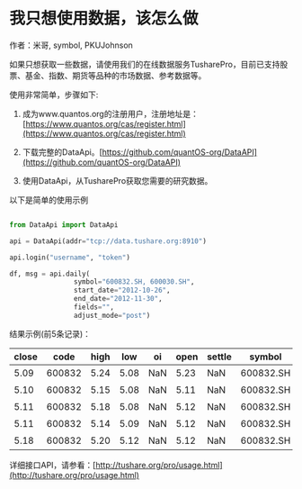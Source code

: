 # 我只想使用数据，该怎么做

作者：米哥, symbol, PKUJohnson

如果只想获取一些数据，请使用我们的在线数据服务TusharePro，目前已支持股票、基金、指数、期货等品种的市场数据、参考数据等。

使用非常简单，步骤如下:

1. 成为www.quantos.org的注册用户，注册地址是：[https://www.quantos.org/cas/register.html](https://www.quantos.org/cas/register.html)

2. 下载完整的DataApi。[https://github.com/quantOS-org/DataAPI](https://github.com/quantOS-org/DataAPI)

3. 使用DataApi，从TusharePro获取您需要的研究数据。

以下是简单的使用示例

```python

from DataApi import DataApi

api = DataApi(addr="tcp://data.tushare.org:8910")

api.login("username", "token") 

df, msg = api.daily(
                symbol="600832.SH, 600030.SH", 
                start_date="2012-10-26",
                end_date="2012-11-30", 
                fields="", 
                adjust_mode="post")
```
结果示例(前5条记录)：


|close | code | high    | low   | oi    | open  | settle    | symbol    |trade_date |trade_status   |turnover   |volume |vwap|
| --- | --- | --- |--- |--- |--- |--- |--- |--- |--- |--- |--- |--- |
|5.09|  600832| 5.24|   5.08|   NaN |5.23   |NaN    |600832.SH| 20121026    |交易 |2.779057e+07|  5381800 | 5.16|
|5.10|  600832| 5.15|   5.08|   NaN |5.11   |NaN    |600832.SH| 20121029    |交易 |1.320333e+07|  2582557 | 5.11|
|5.11|  600832| 5.18|   5.08|   NaN |5.12   |NaN    |600832.SH| 20121030    |交易 |1.622705e+07|  3170615 | 5.12|
|5.11|  600832| 5.14|   5.09|   NaN |5.12   |NaN    |600832.SH| 20121031    |交易 |1.072007e+07|  2097770 | 5.11|
|5.18|  600832| 5.20|   5.12|   NaN |5.12   |NaN    |600832.SH| 20121101    |交易 |1.972100e+07|  3814712 | 5.17|

详细接口API，请参看：[http://tushare.org/pro/usage.html](http://tushare.org/pro/usage.html)

